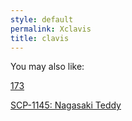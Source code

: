 ```yaml
---
style: default
permalink: Xclavis
title: clavis
---
```

You may also like:

[173](http://scp-wiki.net/173)

[SCP-1145: Nagasaki Teddy](http://scp-wiki.net/scp-1145)
